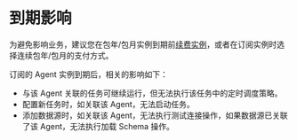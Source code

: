 # 到期影响

为避免影响业务，建议您在包年/包月实例到期前[续费实例](renew-subscribe.md)，或者在订阅实例时选择连续包年/包月的支付方式。



订阅的 Agent 实例到期后，相关的影响如下：

* 与该 Agent 关联的任务可继续运行，但无法执行该任务中的定时调度策略。
* 配置新任务时，如关联该 Agent，无法启动任务。
* 添加数据源时，如关联该 Agent，无法执行测试连接操作，如果数据源已关联了该 Agent，无法执行加载 Schema 操作。